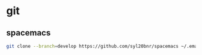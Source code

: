 # git

## spacemacs

```sh
git clone --branch=develop https://github.com/syl20bnr/spacemacs ~/.emacs.d
```
